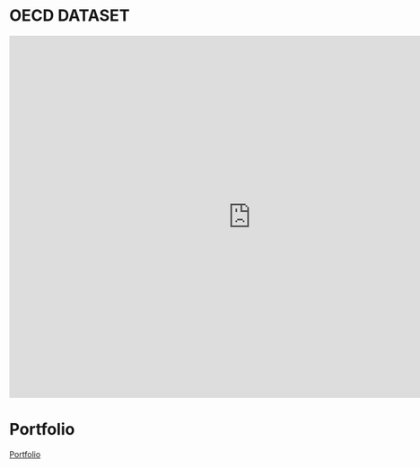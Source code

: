 # OECD DATASET

<iframe src="https://data.oecd.org/chart/6Bml" width="860" height="645" style="border: 0" mozallowfullscreen="true" webkitallowfullscreen="true" allowfullscreen="true"><a href="https://data.oecd.org/chart/6Bml" target="_blank">OECD Chart: General government debt, Total, % of GDP, Annual, 2020</a></iframe>


# Portfolio
<a href="https://anwolver.github.io/portfolio/" title="Portfolio"> Portfolio </a>

